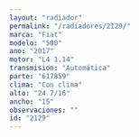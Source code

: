 ```yaml
---
layout: "radiador"
permalink: "/radiadores/2129/"
marca: "Fiat"
modelo: "500"
ano: "2017"
motor: "L4 1.14"
transmision: "Automática"
parte: "617859"
clima: "Con clima"
alto: "24 7/16"
ancho: "15"
observaciones: ""
id: "2129"
---
```


